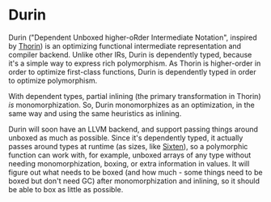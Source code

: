 # Durin
Durin ("Dependent Unboxed higher-oRder Intermediate Notation", inspired by [Thorin](https://github.com/AnyDSL/thorin)) is an optimizing functional intermediate representation and compiler backend.
Unlike other IRs, Durin is dependently typed, because it's a simple way to express rich polymorphism.
As Thorin is higher-order in order to optimize first-class functions, Durin is dependently typed in order to optimize polymorphism.

With dependent types, partial inlining (the primary transformation in Thorin) *is* monomorphization.
So, Durin monomorphizes as an optimization, in the same way and using the same heuristics as inlining.

Durin will soon have an LLVM backend, and support passing things around unboxed as much as possible.
Since it's dependently typed, it actually passes around types at runtime (as sizes, like [Sixten](https://github.com/ollef/sixten)), so a polymorphic function can work with, for example, unboxed arrays of any type without needing monomorphization, boxing, or extra information in values.
It will figure out what needs to be boxed (and how much - some things need to be boxed but don't need GC)
after monomorphization and inlining, so it should be able to box as little as possible.
